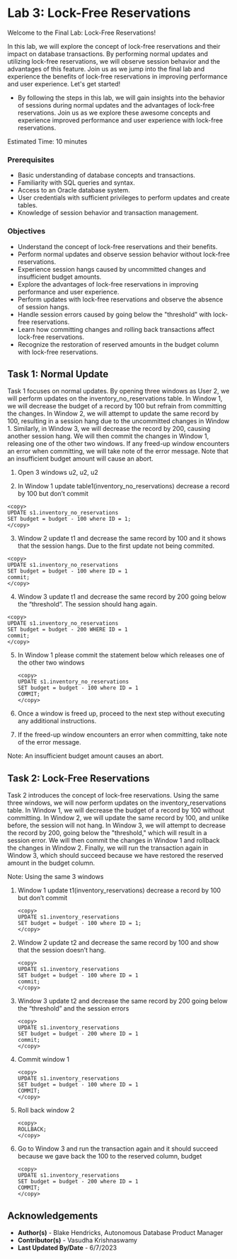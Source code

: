 # Lab 3: Lock-Free Reservations

Welcome to the Final Lab: Lock-Free Reservations!

In this lab, we will explore the concept of lock-free reservations and their impact on database transactions. By performing normal updates and utilizing lock-free reservations, we will observe session behavior and the advantages of this feature. Join us as we jump into the final lab and experience the benefits of lock-free reservations in improving performance and user experience. Let's get started!

* By following the steps in this lab, we will gain insights into the behavior of sessions during normal updates and the advantages of lock-free reservations. Join us as we explore these awesome concepts and experience improved performance and user experience with lock-free reservations.

Estimated Time: 10 minutes


### Prerequisites

* Basic understanding of database concepts and transactions.
* Familiarity with SQL queries and syntax.
* Access to an Oracle database system.
* User credentials with sufficient privileges to perform updates and create tables.
* Knowledge of session behavior and transaction management.

### Objectives 
* Understand the concept of lock-free reservations and their benefits.
* Perform normal updates and observe session behavior without lock-free reservations.
* Experience session hangs caused by uncommitted changes and insufficient budget amounts.
* Explore the advantages of lock-free reservations in improving performance and user experience.
* Perform updates with lock-free reservations and observe the absence of session hangs.
* Handle session errors caused by going below the "threshold" with lock-free reservations.
* Learn how committing changes and rolling back transactions affect lock-free reservations.
* Recognize the restoration of reserved amounts in the budget column with lock-free reservations.



## Task 1: Normal Update

Task 1 focuses on normal updates. By opening three windows as User 2, we will perform updates on the inventory_no_reservations table. In Window 1, we will decrease the budget of a record by 100 but refrain from committing the changes. In Window 2, we will attempt to update the same record by 100, resulting in a session hang due to the uncommitted changes in Window 1. Similarly, in Window 3, we will decrease the record by 200, causing another session hang. We will then commit the changes in Window 1, releasing one of the other two windows. If any freed-up window encounters an error when committing, we will take note of the error message. Note that an insufficient budget amount will cause an abort.

1. Open 3 windows u2, u2, u2

2. In Window 1 update table1(inventory_no_reservations) decrease a record by 100 but don’t commit

````
<copy>
UPDATE s1.inventory_no_reservations
SET budget = budget - 100 where ID = 1;
</copy>
````


3. Window 2 update t1 and decrease the same record by 100 and it shows that the session hangs. Due to the first update not being commited.

````
<copy>
UPDATE s1.inventory_no_reservations
SET budget = budget - 100 where ID = 1
commit;
</copy>
````

4. Window 3 update t1 and decrease the same record by 200 going below the “threshold”. The session should hang again.

````
<copy>
UPDATE s1.inventory_no_reservations
SET budget = budget - 200 WHERE ID = 1
commit;
</copy>
````

5. In Window 1 please commit the statement below which releases one of the other two windows

    ````
    <copy>
    UPDATE s1.inventory_no_reservations
    SET budget = budget - 100 where ID = 1
    COMMIT;
    </copy>
    ````

6. Once a window is freed up, proceed to the next step without executing any additional instructions.

7. If the freed-up window encounters an error when committing, take note of the error message.

Note: An insufficient budget amount causes an abort.

## Task 2: Lock-Free Reservations

Task 2 introduces the concept of lock-free reservations. Using the same three windows, we will now perform updates on the inventory_reservations table. In Window 1, we will decrease the budget of a record by 100 without committing. In Window 2, we will update the same record by 100, and unlike before, the session will not hang. In Window 3, we will attempt to decrease the record by 200, going below the "threshold," which will result in a session error. We will then commit the changes in Window 1 and rollback the changes in Window 2. Finally, we will run the transaction again in Window 3, which should succeed because we have restored the reserved amount in the budget column.

Note: Using the same 3 windows

1. Window 1 update t1(inventory_reservations) decrease a record by 100 but don’t commit

    ````
    <copy>
    UPDATE s1.inventory_reservations
    SET budget = budget - 100 where ID = 1;
    </copy>
    ````

2. Window 2 update t2 and decrease the same record by 100 and show that the session doesn’t hang.

    ````
    <copy>
    UPDATE s1.inventory_reservations
    SET budget = budget - 100 where ID = 1
    commit;
    </copy>
    ````

3. Window 3 update t2 and decrease the same record by 200 going below the “threshold” and the session errors

    ````
    <copy>
    UPDATE s1.inventory_reservations
    SET budget = budget - 200 where ID = 1
    commit;
    </copy>
    ````

4. Commit window 1

    ````
    <copy>
    UPDATE s1.inventory_reservations
    SET budget = budget - 100 where ID = 1
    COMMIT;
    </copy>
    ````

5. Roll back window 2

    ````
    <copy>
    ROLLBACK;
    </copy>
    ````

6. Go to Window 3 and run the transaction again and it should succeed because we gave back the 100 to the reserved column, budget

    ````
    <copy>
    UPDATE s1.inventory_reservations
    SET budget = budget - 200 where ID = 1
    COMMIT;
    </copy>
    ````

## **Acknowledgements**
* **Author(s)** - Blake Hendricks, Autonomous Database Product Manager
* **Contributor(s)** - Vasudha Krishnaswamy 
* **Last Updated By/Date** - 6/7/2023